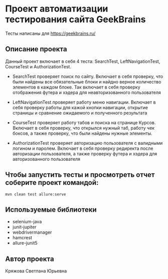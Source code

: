 # Проект автоматизации тестирования сайта GeekBrains

Тесты написаны для https://geekbrains.ru/

## Описание проекта
Данный проект включает в себя 4 теста: SearchTest, LeftNavigationTest, CourseTest и AuthorizationTest.

- SearchTest 
проверяет поиск по сайту. Включает в себя проверку, что были найдены все обязательные блоки
и найдно верное количество элементов в каждом блоке. Так включает в себя проверку отображения футера и хэдера
для неавторизованного пользователя

- LeftNavigationTest 
проверяет работу меню навигации. Включает в себя проверку работы для кажой кнопки навигации, 
открытие страницы и сравнение ожидаемого и полученного результата

- CourseTest 
проверяет работу табов и поиска на странице Курсов. Включает в себя проверку, что открылся нужный таб, 
работу чек боксов, а также проверку, что были найдены нужные элементы.  

- AuthorizationTest проверяет авторизацию пользователя с валидными логином и паролем. 
Включает в себя проверку редиректа после авторизации пользователя, а также проверку футера и хэдера для 
авторизованного пользователя

## Чтобы запустить тесты и просмотреть отчет соберите проект командой:

```mvn
mvn clean test allure:serve
```

## Используемые библиотеки

  - selenium-java
  - junit-jupiter
  - webdrivermanager
  - hamcrest
  - allure-junit5
  

## Автор проекта
Кряжова Светлана Юрьевна
